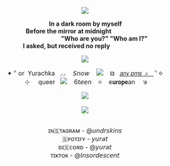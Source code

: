 <p align="center"> <img src="https://64.media.tumblr.com/b4cca3d28806488af181b422eb507b9b/818826cbcad79f19-87/s500x750/52239af32867970d772639e3206beffc39d9a19a.pnj"> <br> 

‎ ‎  ‎ ‎  ‎ ‎  ‎ ‎  ‎ ‎  ‎ ‎    ‎  ‎  ‎ ‎ ‎ ‎  ‎ ‎ ‎  ‎ ‎ ‎  ‎ ‎ ‎  ‎ ‎ ‎‎ ‎ ‎‎ ‎‎ ‎ ‎‎ ‎ ‎‎ ‎ ‎ ‎‎ ‎ ‎ ‎   **In a dark room by myself <br>  ‎ ‎  ‎ ‎  ‎ ‎  ‎ ‎  ‎ ‎  ‎ ‎  ‎    ‎  ‎ ‎  ‎ ‎  ‎ ‎  ‎ ‎   ‎ ‎  ‎ ‎ ‎ ‎  ‎ ‎  ‎ ‎ ‎‎ ‎ ‎ Before the mirror at midnight** <br> 
 ‎ ‎  ‎ ‎  ‎ ‎   ‎ ‎  ‎ ‎    ‎  ‎  ‎ ‎ ‎  ‎ ‎‎ ‎  ‎ ‎  ‎ ‎  ‎ ‎  ‎ ‎   ‎  ‎ ‎ ‎  ‎ ‎ ‎  ‎ ‎ ‎  ‎ ‎ ‎  ‎ ‎  ‎ ‎  ‎ ‎  ‎ ‎   ‎ ‎  ‎ ‎    ‎  ‎  ‎ ‎ ‎  ‎ ‎‎ ‎  ‎ ‎  ‎ ‎  ‎ ‎  ‎ ‎   ‎  ‎ ‎  ‎ ‎  ‎  ‎  ‎ ‎‎  ‎ ‎  ‎ ‎  ‎ ‎ ‎ ‎ ‎    ‎ ‎  ‎ ‎  ‎  ‎  ‎ ‎‎  ‎ ‎  ‎ ‎  ‎ ‎ ‎ ‎ ‎    ‎ ‎ ‎  ‎ ‎ ‎  ‎ ‎ ‎  ‎ ‎ ‎  ‎ ‎  ‎ ‎  ‎ ‎   ‎ ‎  ‎ ‎    ‎  ‎  ‎ ‎ ‎  ‎ ‎‎ ‎  ‎ ‎  ‎ ‎  ‎ ‎  ‎ ‎  **"Who are you?"‎  "Who am I?"‎ <br> ‎ ‎‎ ‎ ‎ ‎ ‎ ‎ ‎ ‎ ‎ ‎ ‎ ‎ ‎ ‎ ‎ ‎ ‎ ‎ ‎ ‎   ‎ ‎  ‎ ‎  ‎ ‎ ‎  ‎ ‎  ‎  ‎  ‎ ‎‎  ‎ ‎  ‎ ‎  ‎ ‎ ‎ ‎ ‎    ‎ ‎  ‎ ‎  ‎  ‎  ‎ ‎‎  ‎ ‎  ‎ ‎  ‎ ‎ ‎ ‎ ‎    ‎ ‎  ‎ ‎  ‎  ‎  ‎ ‎‎  ‎ ‎  ‎ ‎  ‎ ‎ ‎ ‎ ‎  ‎ ‎  ‎ ‎  ‎  ‎  ‎ ‎‎  ‎ ‎  ‎ ‎  ‎ ‎ ‎ ‎ ‎      ‎  ‎ ‎ ‎ ‎ ‎ ‎ ‎ ‎ ‎ ‎ ‎ ‎ ‎ ‎ ‎ ‎ ‎ ‎ ‎ ‎ ‎‎ ‎ ‎ ‎ ‎ ‎ ‎ ‎ ‎ ‎ ‎ ‎ ‎ ‎ ‎‎ ‎ ‎ ‎ ‎ ‎ ‎ ‎ ‎ ‎ ‎ ‎ ‎ ‎ ‎ ‎ ‎  I asked, but received no reply**  <br> 

<p align="center"> <img src="https://media.discordapp.net/attachments/1177647917423669309/1191088061380046988/Untitled692_20231231203805.png?ex=666d36f3&is=666be573&hm=3b78d9e97b7f75d7eb517dff336653272ce483cabcd28e387f65c10c1e1e9d17&=&format=webp&quality=lossless&width=388&height=517">

<p align="center"> ✦‎  ⌜‎  or ‎ Yurachka ‎ ‎ ⸝⸝ ‎ ‎ ‎ 𝘚𝘯𝘰𝘸 ‎ ‎ ‎   <img src="https://64.media.tumblr.com/5cce6138991631a3b707c79b1c7ac7b6/95ad12fd9e0aa6ea-f7/s75x75_c1/1c032af068a291f7ae58206dddb4da5b6f4b4eae.gifv">‎ ‎ ‎ ‎  ⧉‎ ‎ ‎  <a href=”https://en.pronouns.page/@yurat“>𝘢𝘯𝘺 𝘱𝘳𝘯𝘴‎ ‎  ⌕‎ ‎ ‎ </a> ⌝ ✧ <br> ‎ ⊹ ‎‎ ‎ ‎ ‎ queer‎ ‎‎  ‎ <img src="https://64.media.tumblr.com/a731457940df6957450796eb6bdd81ce/9aeefa69b0d28331-54/s75x75_c1/264c2969e18411a28682bf1af275cef4fc0aa6cb.gifv"> ‎ ‎ ‎ 6𝘵𝘦𝘦𝘯‎ ‎ ‎ ‎ ⌗‎ ‎‎   ‎ ‎ ‎e𝘂𝗿𝗼𝗽𝗲an ‎ ‎ ‎ ‎‎  ७ <br> 

<p align="center"> <img src="https://media.discordapp.net/attachments/903364339464044575/1101871120635928716/4ACAF5DA-C579-486E-A442-175265DAF8D3.gif"> <br> <br> <img src="https://64.media.tumblr.com/ec2a4d86f3683b4fea3e92e76cd2e4db/ace22f30fccd92ec-36/s400x600/c736a2b9998d42e67e1ac01028ac2870b8ebbe04.gifv"> <br> <br>
<p align="center">  ɪɴ🇸ᴛᴀɢʀᴀᴍ - @𝘶𝘯𝘥𝘳𝘴𝘬𝘪𝘯𝘴 <br> 🇸ᴘᴏᴛɪꜰʏ - 𝘺𝘶𝘳𝘢𝘵 <br>  ᴅɪ🇸ᴄᴏʀᴅ - @𝘺𝘶𝘳𝘢𝘵 <br> ᴛɪᴋᴛᴏᴋ - @𝘭𝘯𝘴𝘰𝘳𝘥𝘦𝘴𝘤𝘦𝘯𝘵 <br>
<br>

